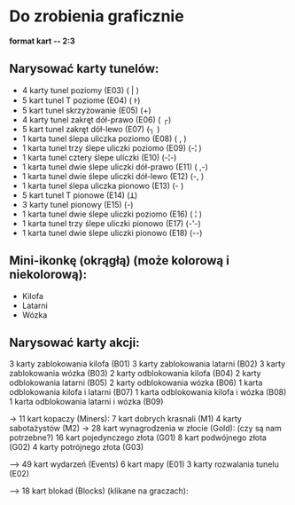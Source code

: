 # Do zrobienia graficznie 

**format kart -- 2:3**

## Narysować karty tunelów: 

+ 4 karty tunel poziomy (E03) ( | )
+ 5 kart tunel T poziome (E04) ( Ͱ)
+ 5 kart tunel skrzyżowanie (E05) (+)
+ 4 karty tunel zakręt dół-prawo (E06) ( ┌)
+ 5 kart tunel zakręt dół-lewo (E07) (┐ )
+ 1 karta tunel ślepa uliczka poziomo (E08) ( , )
+ 1 karta tunel trzy ślepe uliczki poziomo (E09) (-¦ )
+ 1 karta tunel cztery ślepe uliczki (E10) (-¦-)
+ 1 karta tunel dwie ślepe uliczki dół-prawo (E11) ( ,-)
+ 1 karta tunel dwie ślepe uliczki dół-lewo (E12) (-, )
+ 1 karta tunel ślepa uliczka pionowo (E13) (- )
+ 5 kart tunel T pionowe (E14) (ꓕ)
+ 3 karty tunel pionowy (E15) (-)
+ 1 karta tunel dwie ślepe uliczki poziomo (E16) ( ¦ )
+ 1 karta tunel trzy ślepe uliczki pionowo (E17) (-'-)
+ 1 karta tunel dwie ślepe uliczki pionowo (E18) (--)

## Mini-ikonkę (okrągłą) (może kolorową i niekolorową): 

+ Kilofa
+ Latarni 
+ Wózka

## Narysować karty akcji: 

3 karty zablokowania kilofa (B01)
3 karty zablokowania latarni (B02)
3 karty zablokowania wózka (B03)
2 karty odblokowania kilofa (B04)
2 karty odblokowania latarni (B05)
2 karty odblokowania wózka (B06)
1 karta odblokowania kilofa i latarni (B07)
1 karta odblokowania kilofa i wózka (B08)
1 karta odblokowania latarni i wózka (B09)




-> 11 kart kopaczy (Miners):
7 kart dobrych krasnali (M1)
4 karty sabotażystów (M2)
-> 28 kart wynagrodzenia w złocie (Gold): (czy są nam potrzebne?)
16 kart pojedynczego złota (G01)
8 kart podwójnego złota (G02)
4 karty potrójnego złota (G03)

--> 49 kart wydarzeń (Events)
6 kart mapy (E01)
3 karty rozwalania tunelu (E02)

--> 18 kart blokad (Blocks) (klikane na graczach):


